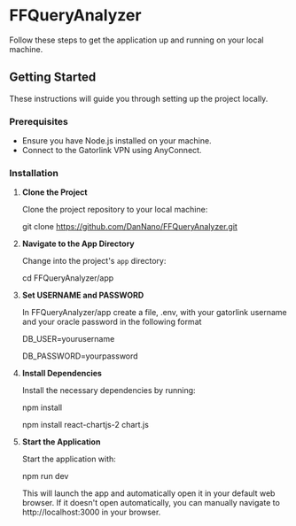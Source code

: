 # FFQueryAnalyzer

Follow these steps to get the application up and running on your local machine.

## Getting Started

These instructions will guide you through setting up the project locally.

### Prerequisites

- Ensure you have Node.js installed on your machine.
- Connect to the Gatorlink VPN using AnyConnect.

### Installation

1. **Clone the Project**

   Clone the project repository to your local machine:

   git clone https://github.com/DanNano/FFQueryAnalyzer.git

2. **Navigate to the App Directory**

   Change into the project's `app` directory:

   cd FFQueryAnalyzer/app
   
4. **Set USERNAME and PASSWORD**

   In FFQueryAnalyzer/app create a file, .env, with your gatorlink username and your oracle password in the following format
   
   DB_USER=yourusername

   DB_PASSWORD=yourpassword
   
6. **Install Dependencies**

   Install the necessary dependencies by running:

   npm install
   
   npm install react-chartjs-2 chart.js

8. **Start the Application**

   Start the application with:

   npm run dev

   This will launch the app and automatically open it in your default web browser. If it doesn't open automatically, you can manually navigate to http://localhost:3000 in your browser.

